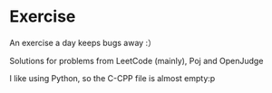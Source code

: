 # Exercise
An exercise a day keeps bugs away :）

Solutions for problems from LeetCode (mainly), Poj and OpenJudge

I like using Python, so the C-CPP file is almost empty:p
